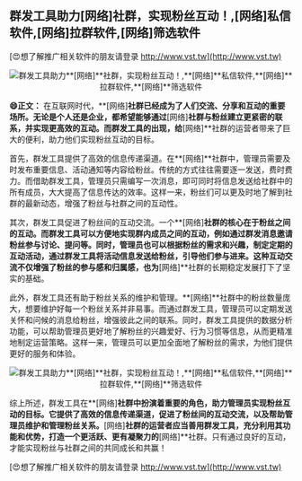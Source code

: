 ## **群发工具助力**[网络]**社群，实现粉丝互动！,**[网络]**私信软件,**[网络]**拉群软件,**[网络]**筛选软件**

[😍想了解推广相关软件的朋友请登录 http://www.vst.tw](http://www.vst.tw)

 <center><img src="https://vst.tw/MP4/tuiguang/png/3.png" alt="群发工具助力**[网络]**社群，实现粉丝互动！,**[网络]**私信软件,**[网络]**拉群软件,**[网络]**筛选软件"></center>

**😄正文：**
在互联网时代，**[网络]**社群已经成为了人们交流、分享和互动的重要场所。无论是个人还是企业，都希望能够通过**[网络]**社群与粉丝建立更紧密的联系，并实现更高效的互动。而群发工具的出现，给**[网络]**社群的运营者带来了巨大的便利，助力他们实现粉丝互动的目标。

首先，群发工具提供了高效的信息传递渠道。在**[网络]**社群中，管理员需要及时发布重要信息、活动通知等内容给粉丝。传统的方式往往需要逐一发送，费时费力。而借助群发工具，管理员只需编写一次消息，即可同时将信息发送给社群中的所有成员，大大提高了信息传达的效率。这样一来，粉丝们可以更及时地了解到社群的最新动态，增强了粉丝与社群之间的互动性。

其次，群发工具促进了粉丝间的互动交流。一个**[网络]**社群的核心在于粉丝之间的互动。而群发工具可以方便地实现群内成员之间的互动，例如通过群发消息邀请粉丝参与讨论、提问等。同时，管理员也可以根据粉丝的需求和兴趣，制定定期的互动活动，通过群发工具将活动信息发送给粉丝，引导他们参与进来。这种互动交流不仅增强了粉丝的参与感和归属感，也为**[网络]**社群的长期稳定发展打下了坚实的基础。

此外，群发工具还有助于粉丝关系的维护和管理。**[网络]**社群中的粉丝数量庞大，想要维护好每一个粉丝关系并非易事。而通过群发工具，管理员可以定期发送关怀和问候的消息给粉丝，增强彼此之间的联系。同时，群发工具提供的数据分析功能，可以帮助管理员更好地了解粉丝的兴趣爱好、行为习惯等信息，从而更精准地制定运营策略。这样一来，管理员可以更加全面地了解粉丝的需求，为他们提供更好的服务和体验。

 <center><img src="https://vst.tw/MP4/tuiguang/png/7.png" alt="群发工具助力**[网络]**社群，实现粉丝互动！,**[网络]**私信软件,**[网络]**拉群软件,**[网络]**筛选软件"></center>

综上所述，群发工具在**[网络]**社群中扮演着重要的角色，助力管理员实现粉丝互动的目标。它提供了高效的信息传递渠道，促进了粉丝间的互动交流，以及帮助管理员维护和管理粉丝关系。**[网络]**社群的运营者应当善用群发工具，充分利用其功能和优势，打造一个更活跃、更有凝聚力的**[网络]**社群。只有通过良好的互动，才能实现粉丝与社群之间的共同成长和共赢！

[😍想了解推广相关软件的朋友请登录 http://www.vst.tw](http://www.vst.tw)



